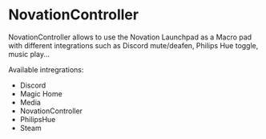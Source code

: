 # NovationController  
  
NovationController allows to use the Novation Launchpad as a Macro pad with different integrations such as Discord mute/deafen, Philips Hue toggle, music play...


Available intregrations:

 - Discord
 - Magic Home
 - Media
 - NovationController
 - PhilipsHue
 - Steam